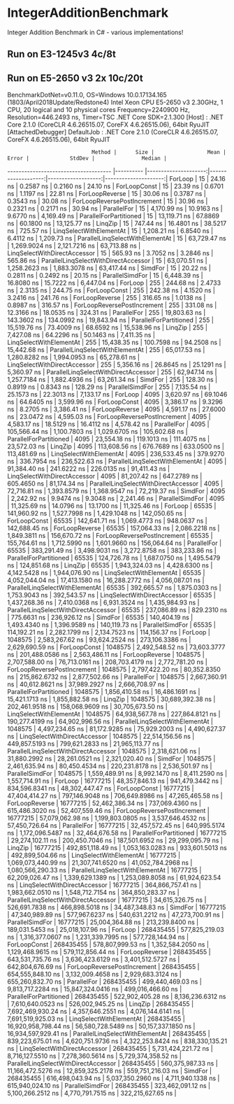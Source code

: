 # IntegerAdditionBenchmark
Integer Addition Benchmark in C# - various implementations!


## Run on E3-1245v3 4c/8t


## Run on E5-2650 v3 2x 10c/20t
BenchmarkDotNet=v0.11.0, OS=Windows 10.0.17134.165 (1803/April2018Update/Redstone4)
Intel Xeon CPU E5-2650 v3 2.30GHz, 1 CPU, 20 logical and 10 physical cores
Frequency=2240900 Hz, Resolution=446.2493 ns, Timer=TSC
.NET Core SDK=2.1.300
  [Host]     : .NET Core 2.1.0 (CoreCLR 4.6.26515.07, CoreFX 4.6.26515.06), 64bit RyuJIT  [AttachedDebugger]
  DefaultJob : .NET Core 2.1.0 (CoreCLR 4.6.26515.07, CoreFX 4.6.26515.06), 64bit RyuJIT

                               Method |      Size |                 Mean |              Error |             StdDev |               Median |
------------------------------------- |---------- |---------------------:|-------------------:|-------------------:|---------------------:|
                              ForLoop |        15 |             24.16 ns |          0.2587 ns |          0.2160 ns |             24.10 ns |
                         ForLoopConst |        15 |             23.39 ns |          0.6701 ns |          1.1197 ns |             22.81 ns |
                       ForLoopReverse |        15 |             30.06 ns |          0.3787 ns |          0.3543 ns |             30.08 ns |
          ForLoopReversePostIncrement |        15 |             30.96 ns |          0.2321 ns |          0.2171 ns |             30.94 ns |
                          ParallelFor |        15 |          4,170.99 ns |         10.9163 ns |          9.6770 ns |          4,169.49 ns |
               ParallelForPartitioned |        15 |         13,119.71 ns |         67.8869 ns |         60.1800 ns |         13,125.77 ns |
                              LinqZip |        15 |            747.44 ns |         16.4801 ns |         38.5217 ns |            725.57 ns |
              LinqSelectWithElementAt |        15 |          1,208.21 ns |          6.8540 ns |          6.4112 ns |          1,209.73 ns |
      ParallelLinqSelectWithElementAt |        15 |         63,729.47 ns |      1,269.9024 ns |      2,121.7216 ns |         63,713.88 ns |
         LinqSelectWithDirectAccessor |        15 |            565.93 ns |          3.7052 ns |          3.2846 ns |            565.86 ns |
 ParallelLinqSelectWithDirectAccessor |        15 |         63,070.51 ns |      1,258.2623 ns |      1,883.3078 ns |         63,417.44 ns |
                              SimdFor |        15 |             20.22 ns |          0.2811 ns |          0.2492 ns |             20.15 ns |
                      ParallelSimdFor |        15 |          6,448.39 ns |         16.8080 ns |         15.7222 ns |          6,447.04 ns |
                              ForLoop |       255 |            244.68 ns |          2.4733 ns |          2.3135 ns |            244.75 ns |
                         ForLoopConst |       255 |            242.38 ns |          4.1520 ns |          3.2416 ns |            241.76 ns |
                       ForLoopReverse |       255 |            316.65 ns |          1.0138 ns |          0.8987 ns |            316.57 ns |
          ForLoopReversePostIncrement |       255 |            331.08 ns |         12.3166 ns |         18.0535 ns |            324.31 ns |
                          ParallelFor |       255 |         19,803.63 ns |        143.3602 ns |        134.0992 ns |         19,843.94 ns |
               ParallelForPartitioned |       255 |         15,519.76 ns |         73.4009 ns |         68.6592 ns |         15,538.96 ns |
                              LinqZip |       255 |          7,427.08 ns |         64.2296 ns |         50.1463 ns |          7,411.35 ns |
              LinqSelectWithElementAt |       255 |         15,438.35 ns |        100.7598 ns |         94.2508 ns |         15,442.68 ns |
      ParallelLinqSelectWithElementAt |       255 |         65,017.53 ns |      1,280.8282 ns |      1,994.0953 ns |         65,278.61 ns |
         LinqSelectWithDirectAccessor |       255 |          5,356.16 ns |         26.8645 ns |         25.1291 ns |          5,360.97 ns |
 ParallelLinqSelectWithDirectAccessor |       255 |         62,947.14 ns |      1,257.7184 ns |      1,882.4936 ns |         63,261.34 ns |
                              SimdFor |       255 |            128.30 ns |          0.8919 ns |          0.8343 ns |            128.29 ns |
                      ParallelSimdFor |       255 |          7,135.54 ns |         25.1573 ns |         22.3013 ns |          7,133.17 ns |
                              ForLoop |      4095 |          3,620.97 ns |         69.1046 ns |         64.6405 ns |          3,599.96 ns |
                         ForLoopConst |      4095 |          3,386.17 ns |          9.3296 ns |          8.2705 ns |          3,386.41 ns |
                       ForLoopReverse |      4095 |          4,591.17 ns |         27.6000 ns |         23.0472 ns |          4,595.03 ns |
          ForLoopReversePostIncrement |      4095 |          4,583.17 ns |         18.5129 ns |         16.4112 ns |          4,578.42 ns |
                          ParallelFor |      4095 |        105,566.44 ns |      1,100.7803 ns |      1,029.6705 ns |        105,602.68 ns |
               ParallelForPartitioned |      4095 |         23,554.18 ns |        119.1013 ns |        111.4075 ns |         23,572.03 ns |
                              LinqZip |      4095 |        113,608.56 ns |        676.7689 ns |        633.0500 ns |        113,481.69 ns |
              LinqSelectWithElementAt |      4095 |        236,533.45 ns |        379.9270 ns |        336.7954 ns |        236,522.63 ns |
      ParallelLinqSelectWithElementAt |      4095 |         91,384.40 ns |        241.6222 ns |        226.0135 ns |         91,411.43 ns |
         LinqSelectWithDirectAccessor |      4095 |         81,207.42 ns |        647.2789 ns |        605.4650 ns |         81,174.34 ns |
 ParallelLinqSelectWithDirectAccessor |      4095 |         72,716.81 ns |      1,393.8579 ns |      1,368.9547 ns |         72,219.37 ns |
                              SimdFor |      4095 |          2,242.92 ns |          9.9474 ns |          9.3048 ns |          2,241.46 ns |
                      ParallelSimdFor |      4095 |         11,325.69 ns |         14.0796 ns |         13.1700 ns |         11,325.46 ns |
                              ForLoop |     65535 |        141,960.92 ns |      1,527.7998 ns |      1,429.1048 ns |        142,050.65 ns |
                         ForLoopConst |     65535 |        142,641.71 ns |      1,069.4773 ns |        948.0637 ns |        142,688.45 ns |
                       ForLoopReverse |     65535 |        157,064.33 ns |      2,086.2218 ns |      1,849.3811 ns |        156,670.72 ns |
          ForLoopReversePostIncrement |     65535 |        155,764.61 ns |      1,712.5990 ns |      1,601.9660 ns |        156,064.64 ns |
                          ParallelFor |     65535 |        383,291.49 ns |      3,498.9031 ns |      3,272.8758 ns |        383,233.86 ns |
               ParallelForPartitioned |     65535 |        124,726.78 ns |      1,687.0750 ns |      1,495.5479 ns |        124,851.68 ns |
                              LinqZip |     65535 |      1,943,324.03 ns |      4,428.6300 ns |      4,142.5428 ns |      1,944,076.90 ns |
              LinqSelectWithElementAt |     65535 |      4,052,044.04 ns |     17,413.1580 ns |     16,288.2772 ns |      4,056,087.01 ns |
      ParallelLinqSelectWithElementAt |     65535 |        392,665.57 ns |      1,875.0303 ns |      1,753.9043 ns |        392,543.57 ns |
         LinqSelectWithDirectAccessor |     65535 |      1,437,268.36 ns |      7,410.0368 ns |      6,931.3524 ns |      1,435,984.93 ns |
 ParallelLinqSelectWithDirectAccessor |     65535 |        237,086.89 ns |        829.2310 ns |        775.6631 ns |        236,926.12 ns |
                              SimdFor |     65535 |        140,404.19 ns |      1,493.4340 ns |      1,396.9589 ns |        140,119.73 ns |
                      ParallelSimdFor |     65535 |        114,192.21 ns |      2,282.1799 ns |      2,134.7523 ns |        114,156.37 ns |
                              ForLoop |   1048575 |      2,583,267.62 ns |     93,624.2524 ns |    273,106.3386 ns |      2,629,690.59 ns |
                         ForLoopConst |   1048575 |      2,492,548.52 ns |     73,603.3777 ns |    201,488.0586 ns |      2,563,486.11 ns |
                       ForLoopReverse |   1048575 |      2,707,588.00 ns |     76,713.0161 ns |    208,703.4179 ns |      2,772,781.20 ns |
          ForLoopReversePostIncrement |   1048575 |      2,797,422.20 ns |     80,352.8350 ns |    215,862.6732 ns |      2,877,502.66 ns |
                          ParallelFor |   1048575 |      2,667,360.91 ns |     40,612.8621 ns |     37,989.2927 ns |      2,666,708.97 ns |
               ParallelForPartitioned |   1048575 |      1,856,410.58 ns |     16,486.1691 ns |     15,421.1713 ns |      1,855,882.58 ns |
                              LinqZip |   1048575 |     30,689,392.38 ns |    202,461.9518 ns |    158,068.9609 ns |     30,705,673.50 ns |
              LinqSelectWithElementAt |   1048575 |     64,938,567.78 ns |    227,864.8121 ns |    190,277.4199 ns |     64,902,996.56 ns |
      ParallelLinqSelectWithElementAt |   1048575 |      4,497,234.65 ns |     81,172.9285 ns |     75,929.2003 ns |      4,490,627.37 ns |
         LinqSelectWithDirectAccessor |   1048575 |     22,514,156.56 ns |    449,857.5193 ns |    799,621.2833 ns |     21,965,113.77 ns |
 ParallelLinqSelectWithDirectAccessor |   1048575 |      2,318,621.06 ns |     31,880.2992 ns |     28,261.0521 ns |      2,321,020.40 ns |
                              SimdFor |   1048575 |      2,461,635.94 ns |     80,450.4534 ns |    220,231.8178 ns |      2,536,501.97 ns |
                      ParallelSimdFor |   1048575 |      1,559,489.91 ns |      8,992.1470 ns |      8,411.2590 ns |      1,557,714.91 ns |
                              ForLoop |  16777215 |     48,357,846.13 ns |    941,479.3442 ns |    834,596.8341 ns |     48,302,447.47 ns |
                         ForLoopConst |  16777215 |     47,404,414.27 ns |    797,146.9048 ns |    706,649.8986 ns |     47,265,465.58 ns |
                       ForLoopReverse |  16777215 |     52,462,386.34 ns |    737,069.4360 ns |    615,486.3020 ns |     52,407,559.46 ns |
          ForLoopReversePostIncrement |  16777215 |     57,079,062.98 ns |  1,199,803.0805 ns |  3,537,646.4532 ns |     57,450,726.64 ns |
                          ParallelFor |  16777215 |     32,457,572.45 ns |    640,995.5174 ns |  1,172,096.5487 ns |     32,464,676.58 ns |
               ParallelForPartitioned |  16777215 |     29,274,102.11 ns |    200,450.7046 ns |    187,501.6952 ns |     29,299,095.79 ns |
                              LinqZip |  16777215 |    492,851,118.49 ns |  1,053,163.0283 ns |    933,601.5013 ns |    492,899,504.66 ns |
              LinqSelectWithElementAt |  16777215 |  1,069,073,440.99 ns | 21,307,741.6520 ns | 41,052,784.2968 ns |  1,080,566,290.33 ns |
      ParallelLinqSelectWithElementAt |  16777215 |     62,209,026.47 ns |  1,339,629.1389 ns |  1,253,089.8058 ns |     61,924,623.54 ns |
         LinqSelectWithDirectAccessor |  16777215 |    364,866,757.41 ns |  1,983,662.0510 ns |  1,548,712.7154 ns |    364,850,283.37 ns |
 ParallelLinqSelectWithDirectAccessor |  16777215 |     34,615,326.75 ns |    526,691.7838 ns |    466,898.5018 ns |     34,487,348.83 ns |
                              SimdFor |  16777215 |     47,340,989.89 ns |    577,967.6237 ns |    540,631.2212 ns |     47,273,700.91 ns |
                      ParallelSimdFor |  16777215 |     25,004,364.88 ns |    213,239.8400 ns |    189,031.5453 ns |     25,018,107.96 ns |
                              ForLoop | 268435455 |    577,825,219.03 ns |  1,316,377.0607 ns |  1,231,339.7995 ns |    577,728,144.94 ns |
                         ForLoopConst | 268435455 |    578,807,999.53 ns |  1,352,584.2050 ns |  1,129,468.9615 ns |    579,112,856.44 ns |
                       ForLoopReverse | 268435455 |    643,531,735.76 ns |  3,636,423.6129 ns |  3,401,512.5727 ns |    642,804,676.69 ns |
          ForLoopReversePostIncrement | 268435455 |    654,555,848.10 ns |  3,132,009.4658 ns |  2,929,683.3124 ns |    655,260,832.70 ns |
                          ParallelFor | 268435455 |    499,440,469.03 ns |  9,813,717.2284 ns | 15,847,324.0416 ns |    499,016,466.60 ns |
               ParallelForPartitioned | 268435455 |    522,902,405.28 ns |  8,136,236.6312 ns |  7,610,640.0523 ns |    526,002,945.25 ns |
                              LinqZip | 268435455 |  7,692,469,930.24 ns |  4,357,646.2551 ns |  4,076,144.6141 ns |  7,691,519,925.03 ns |
              LinqSelectWithElementAt | 268435455 | 16,920,958,798.44 ns | 56,580,728.5489 ns | 50,157,337.1850 ns | 16,934,597,929.41 ns |
      ParallelLinqSelectWithElementAt | 268435455 |    839,223,675.01 ns |  4,620,751.9736 ns |  4,322,253.8424 ns |    838,330,135.21 ns |
         LinqSelectWithDirectAccessor | 268435455 |  5,731,424,221.72 ns |  8,716,127.5510 ns |  7,278,360.5614 ns |  5,729,374,358.52 ns |
 ParallelLinqSelectWithDirectAccessor | 268435455 |    560,375,987.33 ns | 11,166,472.5276 ns | 12,859,325.2178 ns |    559,751,216.03 ns |
                              SimdFor | 268435455 |    616,498,043.94 ns |  5,037,350.2960 ns |  4,711,940.1338 ns |    615,940,024.10 ns |
                      ParallelSimdFor | 268435455 |    323,462,091.12 ns |  5,100,266.2512 ns |  4,770,791.7515 ns |    322,215,627.65 ns |